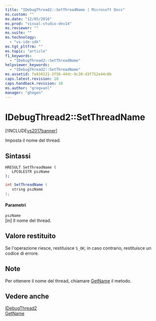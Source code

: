 ```yaml
---
title: "IDebugThread2::SetThreadName | Microsoft Docs"
ms.custom: ""
ms.date: "12/05/2016"
ms.prod: "visual-studio-dev14"
ms.reviewer: ""
ms.suite: ""
ms.technology: 
  - "vs-ide-sdk"
ms.tgt_pltfrm: ""
ms.topic: "article"
f1_keywords: 
  - "IDebugThread2::SetThreadName"
helpviewer_keywords: 
  - "IDebugThread2::SetThreadName"
ms.assetid: fa934121-3f58-44dc-9c30-d3f752e44c8b
caps.latest.revision: 10
caps.handback.revision: 10
ms.author: "gregvanl"
manager: "ghogen"
---
```

# IDebugThread2::SetThreadName
[!INCLUDE[vs2017banner](../../../code-quality/includes/vs2017banner.md)]

Imposta il nome del thread.  
  
## Sintassi  
  
```cpp#  
HRESULT SetThreadName (   
   LPCOLESTR pszName  
);  
```  
  
```c#  
int SetThreadName (   
   string pszName  
);  
```  
  
#### Parametri  
 `pszName`  
 \[in\]  Il nome del thread.  
  
## Valore restituito  
 Se l'operazione riesce, restituisce `S_OK`; in caso contrario, restituisce un codice di errore.  
  
## Note  
 Per ottenere il nome del thread, chiamare [GetName](../../../extensibility/debugger/reference/idebugthread2-getname.md) il metodo.  
  
## Vedere anche  
 [IDebugThread2](../../../extensibility/debugger/reference/idebugthread2.md)   
 [GetName](../../../extensibility/debugger/reference/idebugthread2-getname.md)